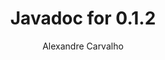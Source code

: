 ---
title: Javadoc for 0.1.2
author: Alexandre Carvalho
menu_title: 0.1.2
category: javadoc_docs
layout: iframe
iframe_url: /docs/0.1.2/site/apidocs/index.html
order: 7
---